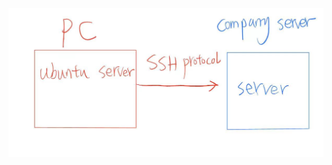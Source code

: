 ![1.1](https://github.com/knightsummon/B-S_introductory-course/blob/main/Photoes/739394380912607106.jpg)  
